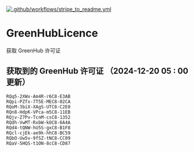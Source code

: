 [![.github/workflows/stripe_to_readme.yml](https://github.com/zjx-kimi/GreenHubLicence/actions/workflows/stripe_to_readme.yml/badge.svg)](https://github.com/zjx-kimi/GreenHubLicence/actions/workflows/stripe_to_readme.yml)
# GreenHubLicence
获取 GreenHub 许可证
## 获取到的 GreenHub 许可证 （2024-12-20 05 : 00 更新）
```
RQq5-2XWv-Am4R-r6C8-E3AB
RQpi-PZfx-7T5E-MEC8-02CA
RQoM-3biX-XAgS-UTC8-C2E0
RQn8-HdpK-VPca-m5C8-11EB
RQjv-Z7Pv-TcnM-csC8-1352
RQdh-VwMT-RxbW-kOC8-6A4A
RQd4-tQNW-hU5S-gxC8-B1F8
RQcl-cjEk-ae9k-hhC8-BC59
RQbO-Uw5v-9fSZ-tNC8-CC09
RQaV-5HQS-t1ON-8cC8-CD87
```
